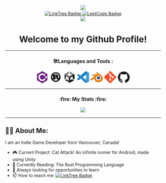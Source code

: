 <div id="header" align="center">
	<img src="https://media.giphy.com/media/du3J3cXyzhj75IOgvA/giphy.gif" width="100"/>
	<div id="badges">
		<a href="https://linktr.ee/sortofrad">
			<img src="https://img.shields.io/badge/LinkTree-mintgreen?logo=linktree&logoColor=black&style=for-the-badge" alt="LinkTree Badge">
		</a>
		<a href="https://leetcode.com/Rad_ish">
			<img src="https://img.shields.io/badge/LeetCode-grey?logo=leetcode&logoColor=orange&style=for-the-badge" alt="LeetCode Badge">
		</a>
	</div>
	<img src="https://komarev.com/ghpvc/?username=SatelliteDish&style=flat-square&color=blue">
	<h1>
		Welcome to my Github Profile!
	</h1>
</div>
	
---
<div align="center">
	<h3>🛠️Languages and Tools :</h3>
	<img src="https://github.com/devicons/devicon/blob/master/icons/csharp/csharp-plain.svg" title="C#" alt="CSharp" width="40" height="40">
	<img src="https://github.com/devicons/devicon/blob/master/icons/rust/rust-plain.svg" title="Rust" alt="RustLang" width="40" height="40">
	<img src="https://github.com/devicons/devicon/blob/master/icons/unity/unity-original.svg" title="Unity" width="40" height="40">
	<img src="https://github.com/devicons/devicon/blob/master/icons/vscode/vscode-original.svg" title="Visual Studio Code" alt="VSCode" width="40" height="40">
	<img src="https://github.com/devicons/devicon/blob/master/icons/blender/blender-original.svg" title="Blender" width="40" height="40">
	<img src="https://github.com/devicons/devicon/blob/master/icons/git/git-original.svg" title="Git" width="40" height="40">
	<img src="https://github.com/devicons/devicon/blob/master/icons/github/github-original.svg" title="Github" width="40" height="40">
</div>

---

<div align="center" markdown="1">
<h3>:fire: My Stats :fire:</h3>
<img src="https://github-readme-stats.vercel.app/api?username=SatelliteDish&show_icons=true&theme=tokyonight">
</div>

---
## 👨‍💻 About Me:
I am an Indie Game Developer from Vancouver, Canada!

- 🎮 Current Project: Cat Attack! An infinite runner for Android, made using Unity
- 📘 Currently Reading: The Rust Programming Language
- 🌱 Always looking for opportunities to learn
- 📫 How to reach me: [![LinkTree Badge](https://img.shields.io/badge/LinkTree-mintgreen?logo=linktree&logoColor=black&style=for-the-badge)](https://linktr.ee/sortofrad)
